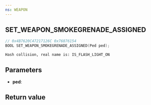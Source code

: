 ```yaml
---
ns: WEAPON
---
```

## SET_WEAPON_SMOKEGRENADE_ASSIGNED

```c
// 0x4B7620C47217126C 0x76876154
BOOL SET_WEAPON_SMOKEGRENADE_ASSIGNED(Ped ped);
```

```
Hash collision, real name is: IS_FLASH_LIGHT_ON  
```

## Parameters
* **ped**: 

## Return value
